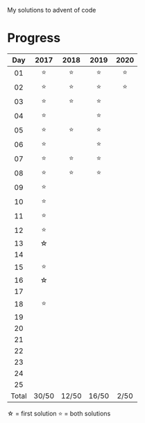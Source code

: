 My solutions to advent of code


# Progress

| Day | 2017 | 2018 | 2019 | 2020 |
|:---:|:----:|:----:|:----:|:----:|
| 01  | ⭐   | ⭐    | ⭐    | ⭐ |
| 02  | ⭐   | ⭐    | ⭐    | ⭐ |
| 03  | ⭐   | ⭐    | ⭐    |  |
| 04  | ⭐   |       | ⭐ |  |
| 05  | ⭐   | ⭐    | ⭐ |  |
| 06  | ⭐   |       | ⭐ |  |
| 07  | ⭐   | ⭐    | ⭐ |  |
| 08  | ⭐   | ⭐    | ⭐ |  |
| 09  | ⭐   |    |      |  |
| 10  | ⭐ |    |      |  |
| 11  | ⭐ |    |      |  |
| 12  | ⭐ |    |      |  |
| 13  | ☆ |     |      |  |
| 14  |    |    |      |  |
| 15  | ⭐ |    |      |  |
| 16  | ☆ |     |      |  |
| 17  |   |     |      |  |
| 18  | ⭐ |    |      |  |
| 19  |    |    |      |  |
| 20  |    |    |      |  |
| 21  |    |    |      |  |
| 22  |    |    |      |  |
| 23  |    |    |      |  |
| 24  |    |    |      |  |
| 25  |    |    |      |  |
|Total| 30/50 | 12/50 | 16/50 | 2/50 |

☆ = first solution
⭐ = both solutions
